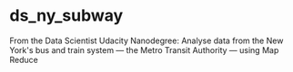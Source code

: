 # ds_ny_subway
From the Data Scientist Udacity Nanodegree: Analyse data from the  New York's bus and train system — the Metro Transit Authority — using Map Reduce
